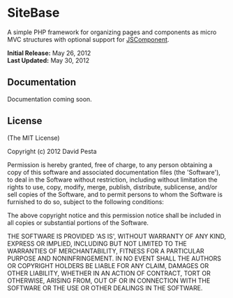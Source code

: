 SiteBase
========

A simple PHP framework for organizing pages and components as micro MVC structures with optional support for <a href="https://github.com/DavidPesta/JSComponent">JSComponent</a>.

<b>Initial Release:</b> May 26, 2012<br>
<b>Last Updated:</b> May 30, 2012


## Documentation

Documentation coming soon.


## License

(The MIT License)

Copyright (c) 2012 David Pesta

Permission is hereby granted, free of charge, to any person obtaining
a copy of this software and associated documentation files (the
'Software'), to deal in the Software without restriction, including
without limitation the rights to use, copy, modify, merge, publish,
distribute, sublicense, and/or sell copies of the Software, and to
permit persons to whom the Software is furnished to do so, subject to
the following conditions:

The above copyright notice and this permission notice shall be
included in all copies or substantial portions of the Software.

THE SOFTWARE IS PROVIDED 'AS IS', WITHOUT WARRANTY OF ANY KIND,
EXPRESS OR IMPLIED, INCLUDING BUT NOT LIMITED TO THE WARRANTIES OF
MERCHANTABILITY, FITNESS FOR A PARTICULAR PURPOSE AND NONINFRINGEMENT.
IN NO EVENT SHALL THE AUTHORS OR COPYRIGHT HOLDERS BE LIABLE FOR ANY
CLAIM, DAMAGES OR OTHER LIABILITY, WHETHER IN AN ACTION OF CONTRACT,
TORT OR OTHERWISE, ARISING FROM, OUT OF OR IN CONNECTION WITH THE
SOFTWARE OR THE USE OR OTHER DEALINGS IN THE SOFTWARE.
